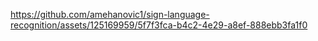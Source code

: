 https://github.com/amehanovic1/sign-language-recognition/assets/125169959/5f7f3fca-b4c2-4e29-a8ef-888ebb3fa1f0

